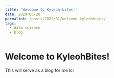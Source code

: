 ```yaml
---
title: 'Welcome to Kyleoh-bites!'
date: 2020-05-20
permalink: /posts/2021/01/welcome-kyleohbites/
tags:
  - data science
  - blog
---
```


<h1>Welcome to KyleohBites!</h1>
<p> This will serve as a blog for me lol</p>
